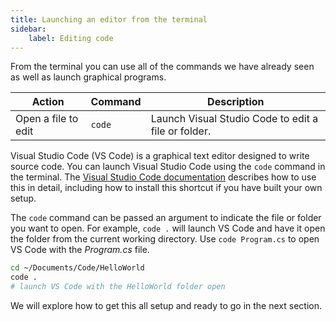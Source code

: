 ```yaml
---
title: Launching an editor from the terminal
sidebar:
    label: Editing code
---
```


From the terminal you can use all of the commands we have already seen as well as launch graphical programs.

| **Action**          | **Command** | **Description**                                     |
| ------------------- | ----------- | --------------------------------------------------- |
| Open a file to edit | `code`      | Launch Visual Studio Code to edit a file or folder. |

Visual Studio Code (VS Code) is a graphical text editor designed to write source code. You can launch Visual Studio Code using the `code` command in the terminal. The [Visual Studio Code documentation](https://code.visualstudio.com/docs/editor/command-line) describes how to use this in detail, including how to install this shortcut if you have built your own setup.

The `code` command can be passed an argument to indicate the file or folder you want to open. For example, `code .` will launch VS Code and have it open the folder from the current working directory. Use `code Program.cs` to open VS Code with the *Program.cs* file.

```sh
cd ~/Documents/Code/HelloWorld
code .
# launch VS Code with the HelloWorld folder open
```

We will explore how to get this all setup and ready to go in the next section.
